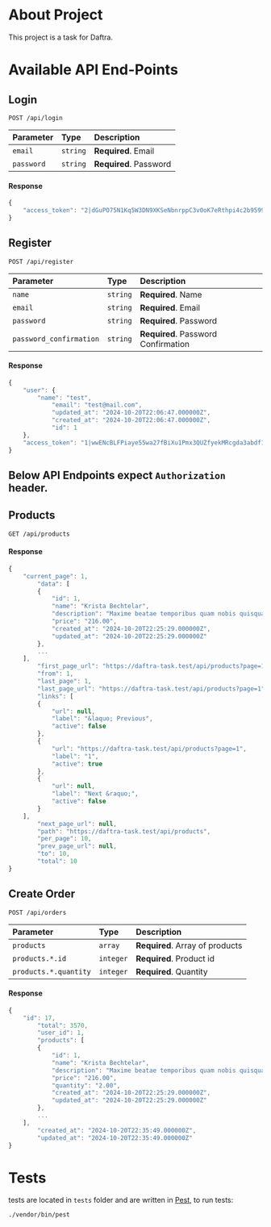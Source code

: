 # About Project
This project is a task for Daftra.

# Available API End-Points

## Login

```http
POST /api/login
```

| Parameter  | Type     | Description            |
|:-----------|:---------|:-----------------------|
| `email`    | `string` | **Required**. Email    |
| `password` | `string` | **Required**. Password |

#### Response
```javascript
{
    "access_token": "2|dGuPO75N1Kq5W3DN9XKSeNbnrppC3v0oK7eRthpi4c2b9599"
}
```

## Register

```http
POST /api/register
```

| Parameter               | Type     | Description                         |
|:------------------------|:---------|:------------------------------------|
| `name`                  | `string` | **Required**. Name                  |
| `email`                 | `string` | **Required**. Email                 |
| `password`              | `string` | **Required**. Password              |
| `password_confirmation` | `string` | **Required**. Password Confirmation |

#### Response
```javascript
{
    "user": {
        "name": "test",
            "email": "test@mail.com",
            "updated_at": "2024-10-20T22:06:47.000000Z",
            "created_at": "2024-10-20T22:06:47.000000Z",
            "id": 1
    },
    "access_token": "1|wwENcBLFPiaye55wa27fBiXu1Pmx3QUZfyekMRcgda3abdf1"
}
```

## Below API Endpoints expect `Authorization` header.

## Products

```http
GET /api/products
```
#### Response
```javascript
{
    "current_page": 1,
        "data": [
        {
            "id": 1,
            "name": "Krista Bechtelar",
            "description": "Maxime beatae temporibus quam nobis quisquam. Saepe voluptatum voluptas id praesentium. Itaque dicta optio eaque fugiat. Ut assumenda neque excepturi.",
            "price": "216.00",
            "created_at": "2024-10-20T22:25:29.000000Z",
            "updated_at": "2024-10-20T22:25:29.000000Z"
        },
        ...
    ],
        "first_page_url": "https://daftra-task.test/api/products?page=1",
        "from": 1,
        "last_page": 1,
        "last_page_url": "https://daftra-task.test/api/products?page=1",
        "links": [
        {
            "url": null,
            "label": "&laquo; Previous",
            "active": false
        },
        {
            "url": "https://daftra-task.test/api/products?page=1",
            "label": "1",
            "active": true
        },
        {
            "url": null,
            "label": "Next &raquo;",
            "active": false
        }
    ],
        "next_page_url": null,
        "path": "https://daftra-task.test/api/products",
        "per_page": 10,
        "prev_page_url": null,
        "to": 10,
        "total": 10
}
```


## Create Order

```http
POST /api/orders
```

| Parameter             | Type      | Description                     |
|:----------------------|:----------|:--------------------------------|
| `products`            | `array`   | **Required**. Array of products |
| `products.*.id`       | `integer` | **Required**. Product id        |
| `products.*.quantity` | `integer` | **Required**. Quantity          |

#### Response
```javascript
{
    "id": 17,
        "total": 3570,
        "user_id": 1,
        "products": [
        {
            "id": 1,
            "name": "Krista Bechtelar",
            "description": "Maxime beatae temporibus quam nobis quisquam. Saepe voluptatum voluptas id praesentium. Itaque dicta optio eaque fugiat. Ut assumenda neque excepturi.",
            "price": "216.00",
            "quantity": "2.00",
            "created_at": "2024-10-20T22:25:29.000000Z",
            "updated_at": "2024-10-20T22:25:29.000000Z"
        },
        ...
    ],
        "created_at": "2024-10-20T22:35:49.000000Z",
        "updated_at": "2024-10-20T22:35:49.000000Z"
}
```

# Tests
tests are located in `tests` folder and are written in [Pest](https://pestphp.com/), to run tests:

```bash
./vendor/bin/pest
```
